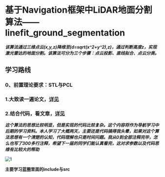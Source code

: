 # 基于Navigation框架中LiDAR地面分割算法——linefit_ground_segmentation

***该算法通过三维点云(x,y,z)降维至(d=sqrt(x^2+y^2),z)，通过判断高度z，实现激光雷达的地面分割。该算法可分为三个步骤：点云投影、直线拟合、点云分类。***

## 学习路线

### 0、前置理论要求：STL与PCL

### 1.大致读一遍论文，[详见](https://ieeexplore.ieee.org/document/5548059/figures#figures)

### 2.结合代码，看文章，[详见](https://blog.csdn.net/lovelyaiq/article/details/118826534)

***这个算法的思想比较明显，但是实现的代码比较复杂。这个内容将作为导航学习中后期的学习资料。本人学习了大概两天，主要还是代码搞得我头晕，如果对这个算法思想有一个清楚的认知，代码理解也只是时间问题。我从0到全部注释完毕，怎么也写了300多行注释，希望下一届的同学们能认真看完，这对求参数以及代码思维有比较大的帮助***

![1](https://github.com/user-attachments/assets/a28a1201-2f6b-417a-b4f6-d2e11da0e7cd)

**主要学习蓝圈里面的include与src**
